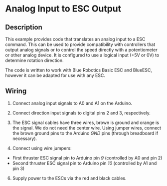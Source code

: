 Analog Input to ESC Output
==========================

## Description

This example provides code that translates an analog input to a ESC command. This can be used to provide compatibility with controllers that output analog signals or to control the speed directly with a potentiometer or other analog device. It is configured to use a logical input (+5V or 0V) to determine rotation direction. 

The code is written to work with Blue Robotics Basic ESC and BlueESC, however it can be adapted for use with any ESC.

## Wiring

1. Connect analog input signals to A0 and A1 on the Arduino.

2. Connect direction input signals to digital pins 2 and 3, respectively.

3. The ESC signal cables have three wires, brown is ground and orange is the signal. We do not need the center wire. Using jumper wires, connect the brown ground pins to the Arduino *GND* pins (through breadboard if necessary).

4. Connect using wire jumpers:

  * First thruster ESC signal pin to Arduino pin *9* (controlled by A0 and pin 2)
  * Second thruster ESC signal pin to Arduino pin *10* (controlled by A1 and pin 3)

6. Supply power to the ESCs via the red and black cables.
